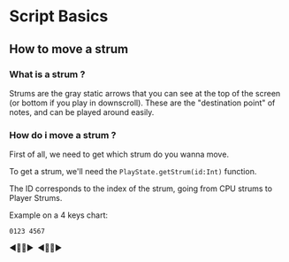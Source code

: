 # Script Basics
## How to move a strum

### What is a strum ?

Strums are the gray static arrows that you can see at the top of the screen (or bottom if you play in downscroll). These are the "destination point" of notes, and can be played around easily.

### How do i move a strum ?

First of all, we need to get which strum do you wanna move.

To get a strum, we'll need the `PlayState.getStrum(id:Int)` function.

The ID corresponds to the index of the strum, going from CPU strums to Player Strums.

Example on a 4 keys chart:

`0123 4567`

:arrow_backward::arrow_down_small::arrow_up_small::arrow_forward:` `:arrow_backward::arrow_down_small::arrow_up_small::arrow_forward:
